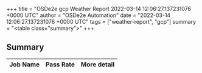 +++
title = "OSDe2e gcp Weather Report 2022-03-14 12:06:27.137231076 +0000 UTC"
author = "OSDe2e Automation"
date = "2022-03-14 12:06:27.137231076 +0000 UTC"
tags = ["weather-report", "gcp"]
summary = "<table class=\"summary\"></table>"
+++
## Summary

| Job Name | Pass Rate | More detail |
|----------|-----------|-------------|




